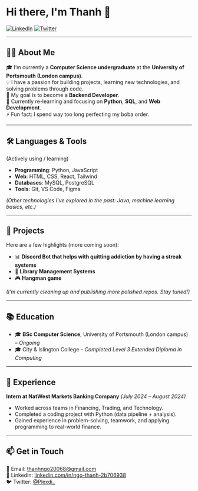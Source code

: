 # Hi there, I'm Thanh 👋

[![LinkedIn](https://img.shields.io/badge/LinkedIn-0077B5?style=for-the-badge&logo=linkedin&logoColor=white)](https://linkedin.com/in/ngo-thanh-2b706938) 
[![Twitter](https://img.shields.io/badge/Twitter-1DA1F2?style=for-the-badge&logo=twitter&logoColor=white)](https://twitter.com/Plexdi_)

---

## 👨‍💻 About Me  
🎓 I’m currently a **Computer Science undergraduate** at the **University of Portsmouth (London campus)**.  
💡 I have a passion for building projects, learning new technologies, and solving problems through code.  
🎯 My goal is to become a **Backend Developer**.  
🌱 Currently re-learning and focusing on **Python**, **SQL**, and **Web Development**.  
⚡ Fun fact: I spend way too long perfecting my boba order.  

---

## 🛠️ Languages & Tools  
(Actively using / learning)
- **Programming**: Python, JavaScript  
- **Web**: HTML, CSS, React, Tailwind  
- **Databases**: MySQL, PostgreSQL  
- **Tools**: Git, VS Code, Figma  

*(Other technologies I’ve explored in the past: Java, machine learning basics, etc.)*

---

## 🚀 Projects  
Here are a few highlights (more coming soon):  
- 📊 **Discord Bot that helps with quitting addiction by having a streak systems** 
- 🔐 **Library Management Systems** 
- 🎮 **Hangman game** 

*(I’m currently cleaning up and publishing more polished repos. Stay tuned!)*

---

## 📚 Education  
- 🎓 **BSc Computer Science**, University of Portsmouth (London campus) – *Ongoing*  
- 🎓 City & Islington College – *Completed Level 3 Extended Diploma in Computing*  

---

## 💼 Experience  
**Intern at NatWest Markets Banking Company** *(July 2024 – August 2024)*  
- Worked across teams in Financing, Trading, and Technology.  
- Completed a coding project with Python (data pipeline + analysis).  
- Gained experience in problem-solving, teamwork, and applying programming to real-world finance.  

---

## 📫 Get in Touch  
📧 Email: [thanhngo20068@gmail.com](mailto:thanhngo20068@gmail.com)  
🔗 LinkedIn: [linkedin.com/in/ngo-thanh-2b706938](https://linkedin.com/in/ngo-thanh-2b706938)  
🐦 Twitter: [@Plexdi_](https://twitter.com/Plexdi_)  
